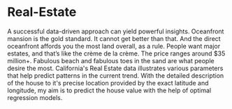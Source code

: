 # Real-Estate

A successful data-driven approach can yield powerful insights. Oceanfront mansion is the gold standard. It cannot get better than that. And the direct oceanfront affords you the most land overall, as a rule. People want major estates, and that’s like the crème de la crème. The price ranges around $35 million+. Fabulous beach and fabulous toes in the sand are what people desire the most. California's Real Estate data illustrates various parameters that help predict patterns in the current trend. With the detailed description of the house to it's precise location provided by the exact latitude and longitude, my aim is to predict the house value with the help of optimal regression models. 
